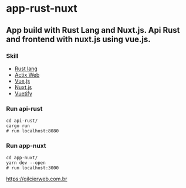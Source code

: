 # app-rust-nuxt
## App build with Rust Lang and Nuxt.js. Api Rust and frontend with nuxt.js using vue.js.

### Skill

- [Rust lang](https://www.rust-lang.org/)
- [Actix Web](https://actix.rs/)
- [Vue.js](https://vuejs.org/)
- [Nuxt.js](https://nuxt.com/)
- [Vuetify](https://vuetifyjs.com/)

### Run api-rust

```shell
cd api-rust/
cargo run
# run localhost:8080

```

### Run app-nuxt

```shell
cd app-nuxt/
yarn dev --open
# run localhost:3000

```

https://gilcierweb.com.br
